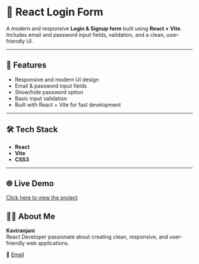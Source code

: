 # 🔐 React Login Form

A modern and responsive **Login & Signup form** built using **React + Vite**.  
Includes email and password input fields, validation, and a clean, user-friendly UI.

---

## 🚀 Features
- Responsive and modern UI design  
- Email & password input fields  
- Show/hide password option  
- Basic input validation  
- Built with React + Vite for fast development  

---

## 🛠️ Tech Stack
- **React**
- **Vite**
- **CSS3**

---

## 🌐 Live Demo
[Click here to view the project](https://github.com/Kaviranjani42/Loginform)

## 🙋‍♀️ About Me
**Kaviranjani**  
React Developer passionate about creating clean, responsive, and user-friendly web applications.

📧 [Email](mailto:kaviranjanipandian@gmail.com)



